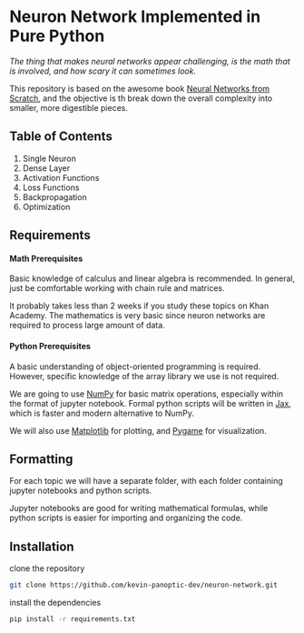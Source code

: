 # Neuron Network Implemented in Pure Python

_The thing that makes neural networks appear challenging, is the math that is involved, and how scary it can sometimes look._

This repository is based on the awesome book [Neural Networks from Scratch](https://nnfs.io/), and the objective is th break down the overall complexity into smaller, more digestible pieces.

## Table of Contents

1. Single Neuron
1. Dense Layer
1. Activation Functions
1. Loss Functions
1. Backpropagation
1. Optimization

## Requirements

#### Math Prerequisites

Basic knowledge of calculus and linear algebra is recommended. In general, just be comfortable working with chain rule and matrices.

It probably takes less than 2 weeks if you study these topics on Khan Academy. The mathematics is very basic since neuron networks are required to process large amount of data.

#### Python Prerequisites

A basic understanding of object-oriented programming is required. However, specific knowledge of the array library we use is not required.

We are going to use [NumPy](https://numpy.org/) for basic matrix operations, especially within the format of jupyter notebook. Formal python scripts will be written in [Jax](https://jax.readthedocs.io/en/latest/), which is faster and modern alternative to NumPy.

We will also use [Matplotlib](https://matplotlib.org/) for plotting, and [Pygame](https://www.pygame.org/) for visualization.

## Formatting

For each topic we will have a separate folder, with each folder containing jupyter notebooks and python scripts.

Jupyter notebooks are good for writing mathematical formulas, while python scripts is easier for importing and organizing the code.

## Installation

clone the repository

```zsh
git clone https://github.com/kevin-panoptic-dev/neuron-network.git
```

install the dependencies

```zsh
pip install -r requirements.txt
```
